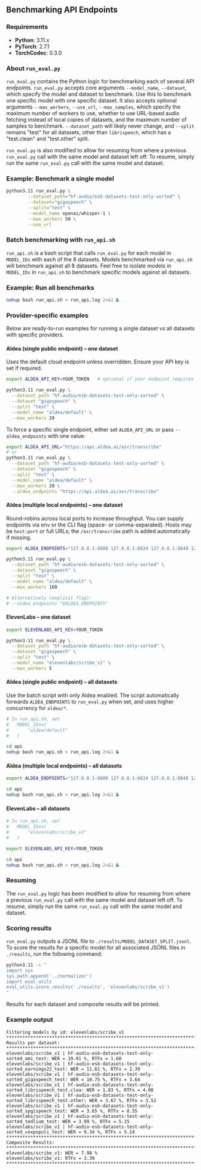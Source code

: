 ## Benchmarking API Endpoints

### Requirements

- **Python**: 3.11.x
- **PyTorch**: 2.7.1
- **TorchCodec**: 0.3.0

### About `run_eval.py`

`run_eval.py` contains the Python logic for benchmarking each of several API endpoints.
`run_eval.py` accepts core arguments `--model_name`, `--dataset`, which specify the model and dataset to benchmark.
Use this to benchmark one specific model with one specific dataset.
It also accepts optional arguments `--max_workers`, `--use_url`, `--max_samples`, which specify the maximum number of workers to use, whether to use URL-based audio fetching instead of local copies of datasets, and the maximum number of samples to benchmark.
`--dataset_path` will likely never change, and `--split` remains "test" for all datasets, other than `librispeech`, which has a "test.clean" and "test.other" split.

`run_eval.py` is also modified to allow for resuming from where a previous `run_eval.py` call with the same model and dataset left off.
To resume, simply run the same `run_eval.py` call with the same model and dataset.


### Example: Benchmark a single model
```bash
python3.11 run_eval.py \
        --dataset_path="hf-audio/esb-datasets-test-only-sorted" \
        --dataset="gigaspeech" \
        --split="test" \
        --model_name openai/whisper-1 \
        --max_workers 50 \
        --use_url
```

### Batch benchmarking with `run_api.sh`
`run_api.sh` is a bash script that calls `run_eval.py` for each model in `MODEL_IDs` with each of the 8 datasets.
Models benchmarked via `run_api.sh` will benchmark against all 8 datasets.
Feel free to isolate models in `MODEL_IDs` in `run_api.sh` to benchmark specific models against all datasets.


### Example: Run all benchmarks
```bash
nohup bash run_api.sh > run_api.log 2>&1 &
```


### Provider-specific examples

Below are ready-to-run examples for running a single dataset vs all datasets with specific providers.

#### Aldea (single public endpoint) – one dataset
Uses the default cloud endpoint unless overridden. Ensure your API key is set if required.

```bash
export ALDEA_API_KEY=YOUR_TOKEN   # optional if your endpoint requires it

python3.11 run_eval.py \
  --dataset_path "hf-audio/esb-datasets-test-only-sorted" \
  --dataset "gigaspeech" \
  --split "test" \
  --model_name "aldea/default" \
  --max_workers 20
```

To force a specific single endpoint, either set `ALDEA_API_URL` or pass `--aldea_endpoints` with one value:

```bash
export ALDEA_API_URL="https://api.aldea.ai/asr/transcribe"
# or
python3.11 run_eval.py \
  --dataset_path "hf-audio/esb-datasets-test-only-sorted" \
  --dataset "gigaspeech" \
  --split "test" \
  --model_name "aldea/default" \
  --max_workers 20 \
  --aldea_endpoints "https://api.aldea.ai/asr/transcribe"
```

#### Aldea (multiple local endpoints) – one dataset
Round-robins across local ports to increase throughput. You can supply endpoints via env or the CLI flag (space- or comma-separated). Hosts may be `host:port` or full URLs; the `/asr/transcribe` path is added automatically if missing.

```bash
export ALDEA_ENDPOINTS="127.0.0.1:8800 127.0.0.1:8824 127.0.0.1:8848 127.0.0.1:8872 127.0.0.1:8896 127.0.0.1:8920 127.0.0.1:8944 127.0.0.1:8801 127.0.0.1:8825 127.0.0.1:8849 127.0.0.1:8873 127.0.0.1:8897 127.0.0.1:8921 127.0.0.1:8945 127.0.0.1:8802 127.0.0.1:8826 127.0.0.1:8850 127.0.0.1:8874 127.0.0.1:8898 127.0.0.1:8922 127.0.0.1:8946"

python3.11 run_eval.py \
  --dataset_path "hf-audio/esb-datasets-test-only-sorted" \
  --dataset "gigaspeech" \
  --split "test" \
  --model_name "aldea/default" \
  --max_workers 160

# Alternatively (explicit flag):
# --aldea_endpoints "$ALDEA_ENDPOINTS"
```

#### ElevenLabs – one dataset

```bash
export ELEVENLABS_API_KEY=YOUR_TOKEN

python3.11 run_eval.py \
  --dataset_path "hf-audio/esb-datasets-test-only-sorted" \
  --dataset "gigaspeech" \
  --split "test" \
  --model_name "elevenlabs/scribe_v1" \
  --max_workers 5
```

#### Aldea (single public endpoint) – all datasets
Use the batch script with only Aldea enabled. The script automatically forwards `ALDEA_ENDPOINTS` to `run_eval.py` when set, and uses higher concurrency for `aldea/*`.

```bash
# In run_api.sh, set
#   MODEL_IDs=(
#       "aldea/default"
#   )

cd api
nohup bash run_api.sh > run_api.log 2>&1 &
```

#### Aldea (multiple local endpoints) – all datasets

```bash
export ALDEA_ENDPOINTS="127.0.0.1:8800 127.0.0.1:8824 127.0.0.1:8848 127.0.0.1:8872 127.0.0.1:8896 127.0.0.1:8920 127.0.0.1:8944 127.0.0.1:8801 127.0.0.1:8825 127.0.0.1:8849 127.0.0.1:8873 127.0.0.1:8897 127.0.0.1:8921 127.0.0.1:8945 127.0.0.1:8802 127.0.0.1:8826 127.0.0.1:8850 127.0.0.1:8874 127.0.0.1:8898 127.0.0.1:8922 127.0.0.1:8946"

cd api
nohup bash run_api.sh > run_api.log 2>&1 &
```

#### ElevenLabs – all datasets

```bash
# In run_api.sh, set
#   MODEL_IDs=(
#       "elevenlabs/scribe_v1"
#   )

export ELEVENLABS_API_KEY=YOUR_TOKEN

cd api
nohup bash run_api.sh > run_api.log 2>&1 &
```


### Resuming
The `run_eval.py` logic has been modified to allow for resuming from where a previous `run_eval.py` call with the same model and dataset left off.
To resume, simply run the same `run_eval.py` call with the same model and dataset.

### Scoring results
`run_eval.py` outputs a JSONL file to `./results/MODEL_DATASET_SPLIT.jsonl`.
To score the results for a specific model for all associated JSONL files in `./results`, run the following command:
```bash
python3.11 -c "
import sys
sys.path.append('../normalizer')
import eval_utils
eval_utils.score_results('./results', 'elevenlabs/scribe_v1')
"
```

Results for each dataset and composite results will be printed.

### Example output
```text
Filtering models by id: elevenlabs/scribe_v1
********************************************************************************
Results per dataset:
********************************************************************************
elevenlabs/scribe_v1 | hf-audio-esb-datasets-test-only-sorted_ami_test: WER = 19.01 %, RTFx = 1.60
elevenlabs/scribe_v1 | hf-audio-esb-datasets-test-only-sorted_earnings22_test: WER = 11.61 %, RTFx = 2.39
elevenlabs/scribe_v1 | hf-audio-esb-datasets-test-only-sorted_gigaspeech_test: WER = 10.75 %, RTFx = 3.64
elevenlabs/scribe_v1 | hf-audio-esb-datasets-test-only-sorted_librispeech_test.clea: WER = 1.83 %, RTFx = 4.08
elevenlabs/scribe_v1 | hf-audio-esb-datasets-test-only-sorted_librispeech_test.other: WER = 3.67 %, RTFx = 3.52
elevenlabs/scribe_v1 | hf-audio-esb-datasets-test-only-sorted_spgispeech_test: WER = 3.65 %, RTFx = 8.55
elevenlabs/scribe_v1 | hf-audio-esb-datasets-test-only-sorted_tedlium_test: WER = 3.99 %, RTFx = 5.15
elevenlabs/scribe_v1 | hf-audio-esb-datasets-test-only-sorted_voxpopuli_test: WER = 9.34 %, RTFx = 5.14
********************************************************************************
Composite Results:
********************************************************************************
elevenlabs/scribe_v1: WER = 7.98 %
elevenlabs/scribe_v1: RTFx = 3.39
********************************************************************************
```